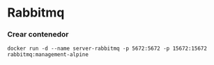 # Rabbitmq

### Crear contenedor

```
docker run -d --name server-rabbitmq -p 5672:5672 -p 15672:15672 rabbitmq:management-alpine
```
